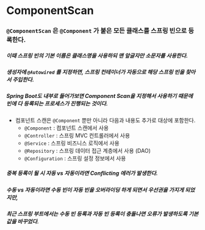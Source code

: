 # ComponentScan

### `@ComponentScan` 은 `@Component` 가 붙은 모든 클래스를 스프링 빈으로 등록한다. 
#####  이때 스프링 빈의 기본 이름은 클래스명을 사용하되 맨 앞글자만 소문자를 사용한다.

##### 생성자에 `@Autowired` 를 지정하면, 스프링 컨테이너가 자동으로 해당 스프링 빈을 찾아서 주입한다.

##### Spring Boot도 내부로 들어가보면 Component Scan을 지정해서 사용하기 때문에 빈에 다 등록되는 프로세스가 진행되는 것이다.

* 컴포넌트 스캔은 `@Component` 뿐만 아니라 다음과 내용도 추가로 대상에 포함한다. 
    - `@Component` : 컴포넌트 스캔에서 사용
    - `@Controller` : 스프링 MVC 컨트롤러에서 사용
    - `@Service` : 스프링 비즈니스 로직에서 사용
    - `@Repository` : 스프링 데이터 접근 계층에서 사용 (DAO)
    - `@Configuration` : 스프링 설정 정보에서 사용


##### 중복 등록이 될 시 자동 vs 자동이라면 Conflicting 에러가 발생한다.
##### 수동 vs 자동이라면 수동 빈이 자동 빈을 오버라이딩 하게 되면서 우선권을 가지게 되었지만,
##### 최근 스프링 부트에서는 수동 빈 등록과 자동 빈 등록이 충돌나면 오류가 발생하도록 기본 값을 바꾸었다.
